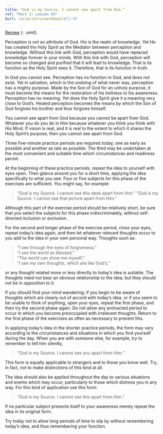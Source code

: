 ```yaml
---
title: “God is my Source. I cannot see apart from Him.”
ref: "Part 1: Lesson 43"
burl: /acim/intro/workbook/#l1-50
---
```


<a class="hide-review" href="/acim/workbook/l059/#l043">Review</a>
{: .omit}

Perception is not an attribute of God. His is the realm of knowledge.
Yet He has created the Holy Spirit as the Mediator between perception
and knowledge. Without this link with God, perception would have
replaced knowledge forever in your minds. With this link with God,
perception will become so changed and purified that it will lead to
knowledge. That is its function as the Holy Spirit sees it. Therefore,
that is its function in truth.

In God you cannot see. Perception has no function in God, and does not
exist. Yet in salvation, which is the undoing of what never was,
perception has a mighty purpose. Made by the Son of God for an unholy
purpose, it must become the means for the restoration of his holiness to
his awareness. Perception has no meaning. Yet does the Holy Spirit give
it a meaning very close to God’s. Healed perception becomes the means by
which the Son of God forgives his brother and thus forgives himself.

You cannot see apart from God because you cannot be apart from God.
Whatever you do you do in Him because whatever you think you think with
His Mind. If vision is real, and it is real to the extent to which it
shares the Holy Spirit’s purpose, then you cannot see apart from God.

Three five-minute practice periods are required today, one as early as
possible and another as late as possible. The third may be undertaken at
the most convenient and suitable time which circumstances and readiness
permit.

At the beginning of these practice periods, repeat the idea to yourself
with eyes open. Then glance around you for a short time, applying the
idea specifically to what you see. Four or five subjects for this phase
of the exercises are sufficient. You might say, for example:

> “God is my Source. I cannot see this desk apart from Him.”
> “God is my Source. I cannot see that picture apart from Him.”

Although this part of the exercise period should be relatively short, be
sure that you select the subjects for this phase indiscriminately,
without self-directed inclusion or exclusion.

For the second and longer phase of the exercise period, close your eyes,
repeat today’s idea again, and then let whatever relevant thoughts occur
to you add to the idea in your own personal way. Thoughts such as:

>	“I see through the eyes of forgiveness,”<br/>
>	“I see the world as blessed,”<br/>
>	“The world can show me myself,”<br/>
>	“I see my own thoughts, which are like God’s,”

or any thought related more or less directly to today’s idea is
suitable. The thoughts need not bear an obvious relationship to the
idea, but they should not be in opposition to it.

If you should find your mind wandering; if you begin to be aware of
thoughts which are clearly out of accord with today’s idea, or if you
seem to be unable to think of anything, open your eyes, repeat the first
phase, and then try the second phase again. Do not allow any protracted
period to occur in which you become preoccupied with irrelevant
thoughts. Return to the first phase of the exercises as often as
necessary to prevent this.

In applying today’s idea in the shorter practice periods, the form may
vary according to the circumstances and situations in which you find
yourself during the day. When you are with someone else, for example,
try to remember to tell him silently,

> “God is my Source. I cannot see you apart from Him.”

This form is equally applicable to strangers and to those you know well.
Try, in fact, not to make distinctions of this kind at all.

The idea should also be applied throughout the day to various situations
and events which may occur, particularly to those which distress you in
any way. For this kind of application use this form:

> “God is my Source. I cannot see this apart from Him.”

If no particular subject presents itself to your awareness merely repeat
the idea in its original form.

Try today not to allow long periods of time to slip by without
remembering today’s idea, and thus remembering your function.

